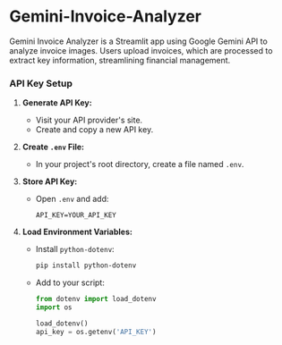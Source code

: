 # Gemini-Invoice-Analyzer
Gemini Invoice Analyzer is a Streamlit app using Google Gemini API to analyze invoice images. Users upload invoices, which are processed to extract key information, streamlining financial management.
### API Key Setup

1. **Generate API Key:**
   - Visit your API provider's site.
   - Create and copy a new API key.

2. **Create `.env` File:**
   - In your project's root directory, create a file named `.env`.

3. **Store API Key:**
   - Open `.env` and add:
     ```
     API_KEY=YOUR_API_KEY
     ```

4. **Load Environment Variables:**
   - Install `python-dotenv`:
     ```sh
     pip install python-dotenv
     ```
   - Add to your script:
     ```python
     from dotenv import load_dotenv
     import os

     load_dotenv()
     api_key = os.getenv('API_KEY')
     ```
